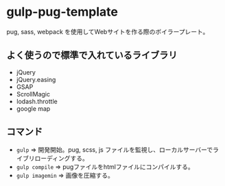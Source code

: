 # gulp-pug-template
pug, sass, webpack を使用してWebサイトを作る際のボイラープレート。

## よく使うので標準で入れているライブラリ
- jQuery
- jQuery.easing
- GSAP
- ScrollMagic
- lodash.throttle
- google map

## コマンド
- `gulp` => 開発開始。pug, scss, js ファイルを監視し、ローカルサーバーでライブリローディングする。
- `gulp compile` => pugファイルをhtmlファイルにコンパイルする。
- `gulp imagemin` => 画像を圧縮する。
